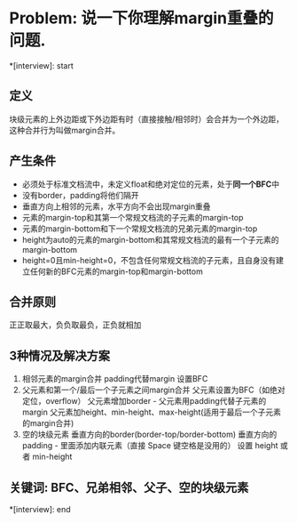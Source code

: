 # Problem: 说一下你理解margin重叠的问题.

*[interview]: start

## 定义
块级元素的上外边距或下外边距有时（直接接触/相邻时）会合并为一个外边距，这种合并行为叫做margin合并。

## 产生条件
- 必须处于标准文档流中，未定义float和绝对定位的元素，处于**同一个BFC**中
- 没有border，padding将他们隔开
- 垂直方向上相邻的元素，水平方向不会出现margin重叠
- 元素的margin-top和其第一个常规文档流的子元素的margin-top
- 元素的margin-bottom和下一个常规文档流的兄弟元素的margin-top
- height为auto的元素的margin-bottom和其常规文档流的最有一个子元素的margin-bottom
- height=0且min-height=0，不包含任何常规文档流的子元素，且自身没有建立任何新的BFC元素的margin-top和margin-bottom

## 合并原则
正正取最大，负负取最负，正负就相加

## 3种情况及解决方案
1. 相邻元素的margin合并
padding代替margin
设置BFC
2. 父元素和第一个/最后一个子元素之间margin合并
父元素设置为BFC（如绝对定位，overflow）
父元素增加border - 父元素用padding代替子元素的margin
父元素加height、min-height、max-height(适用于最后一个子元素的margin合并)
3. 空的块级元素
垂直方向的border(border-top/border-bottom)
垂直方向的padding - 里面添加内联元素（直接 Space 键空格是没用的）
设置 height 或者 min-height

## 关键词: BFC、兄弟相邻、父子、空的块级元素
*[interview]: end

